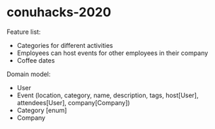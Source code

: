 # conuhacks-2020

Feature list:

* Categories for different activities
* Employees can host events for other employees in their company
* Coffee dates

Domain model:

* User
* Event (location, category, name, description, tags, host[User], attendees[User], company[Company])
* Category [enum]
* Company
